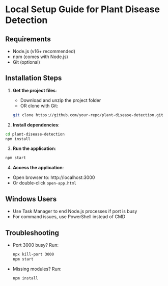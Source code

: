 # Local Setup Guide for Plant Disease Detection

## Requirements
- Node.js (v16+ recommended)
- npm (comes with Node.js)
- Git (optional)

## Installation Steps

1. **Get the project files**:
   - Download and unzip the project folder
   - OR clone with Git:
   ```bash
   git clone https://github.com/your-repo/plant-disease-detection.git
   ```

2. **Install dependencies**:
```bash
cd plant-disease-detection
npm install
```

3. **Run the application**:
```bash
npm start
```

4. **Access the application**:
- Open browser to: http://localhost:3000
- Or double-click `open-app.html`

## Windows Users
- Use Task Manager to end Node.js processes if port is busy
- For command issues, use PowerShell instead of CMD

## Troubleshooting
- Port 3000 busy? Run:
  ```bash
  npx kill-port 3000
  npm start
  ```
- Missing modules? Run:
  ```bash
  npm install